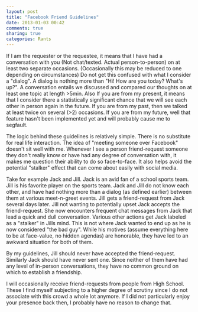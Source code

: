 ```yaml
---
layout: post
title: "Facebook Friend Guidelines"
date: 2013-01-03 00:42
comments: true
sharing: true
categories: Rants 
---
```

If I am the requester or the requestee, it means that I have had a conversation with you (Not chat/texted. Actual person-to-person) on at least two separate occasions. (Occasionally this may be reduced to one depending on circumstances) Do not get this confused with what I consider a "dialog". A dialog is nothing more than "Hi! How are you today? What's up?". A conversation entails we discussed and compared our thoughts on at least one topic at length >5min. Also If you are from my present, it means that I consider there a statistically significant chance that we will see each other in person again in the future. If you are from my past, then we talked at least twice on several (>2) occasions. If you are from my future, well that feature hasn't been implemented yet and will probably cause me to segfault.

The logic behind these guidelines is relatively simple. There is no substitute for real life interaction. The idea of "meeting someone over Facebook" doesn't sit well with me. Whenever I see a person friend-request someone they don't really know or have had any degree of conversation with, it makes me question their ability to do so face-to-face. It also helps avoid the potential "stalker" effect that can come about easily with social media. 

Take for example Jack and Jill. Jack is an avid fan of a school sports team. Jill is his favorite player on the sports team. Jack and Jill do not know each other, and have had nothing more than a dialog (as defined earlier) between them at various meet-n-greet events. Jill gets a friend-request from Jack several days later. Jill not wanting to potentially upset Jack accepts the friend-request. She now encounters frequent chat messages from Jack that lead a quick and dull conversation. Various other actions get Jack labeled as a "stalker" in Jills mind. This is not where Jack wanted to end up as he is now considered "the bad guy". While his motives (assume everything here to be at face-value, no hidden agendas) are honorable, they have led to an awkward situation for both of them.

By my guidelines, Jill should never have accepted the friend-request. Similarly Jack should have never sent one. Since neither of them have had any level of in-person conversations, they have no common ground on which to establish a friendship. 

I will occasionally receive friend-requests from people from High School. These I find myself subjecting to a higher degree of scrutiny since I do not associate with this crowd a whole lot anymore. If I did not particularly enjoy your presence back then, I probably have no reason to change that. 
